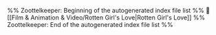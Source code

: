 %% Zoottelkeeper: Beginning of the autogenerated index file list  %%
📄 [[Film & Animation & Video/Rotten Girl's Love|Rotten Girl's Love]]
%% Zoottelkeeper: End of the autogenerated index file list  %%

